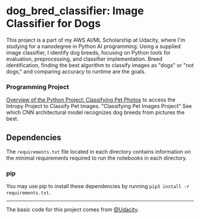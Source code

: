 # dog_bred_classifier: Image Classifier for Dogs

This project is a part of my AWS AI/ML Scholarship at Udacity, where I'm studying for a nanodegree in Python AI programming. Using a supplied image classifier, I identify dog breeds, focusing on Python tools for evaluation, preprocessing, and classifier implementation. Breed identification, finding the best algorithm to classify images as "dogs" or "not dogs," and comparing accuracy to runtime are the goals.

### Programming Project

[Overview of the Python Project: Classifying Pet Photos](https://github.com/udacity/AIPND-revision/tree/master) to access the Intropy Project to Classify Pet Images. "Classifying Pet Images Project"  See which CNN architectural model recognizes dog breeds from pictures the best.

## Dependencies

The `requirements.txt` file located in each directory contains information on the minimal requirements required to run the notebooks in each directory.

### pip

You may use pip to install these dependencies by running `pip3 install -r requirements.txt`.

---

The basic code for this project comes from [@Udacity](https://github.com/udacity).